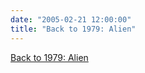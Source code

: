 ```yaml
---
date: "2005-02-21 12:00:00"
title: "Back to 1979: Alien"
---
```


[Back to 1979: Alien](/lemire/blog/2005/02-21-back-to-1979-alien)

